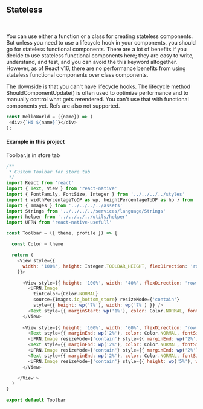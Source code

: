 ## Stateless

<br/>

You can use either a function or a class for creating stateless components. But unless you need to use a lifecycle hook in your components, you should go for stateless functional components. There are a lot of benefits if you decide to use stateless functional components here; they are easy to write, understand, and test, and you can avoid the this keyword altogether. However, as of React v16, there are no performance benefits from using stateless functional components over class components. 

The downside is that you can't have lifecycle hooks. The lifecycle method ShouldComponentUpdate() is often used to optimize performance and to manually control what gets rerendered. You can't use that with functional components yet. Refs are also not supported.

```javascript
const HelloWorld = ({name}) => (
 <div>{`Hi ${name}`}</div>
);
```

#### Example in this project

Toolbar.js in store tab

```javascript
/**
 * Custom Toolbar for store tab
 */
import React from 'react'
import { Text, View } from 'react-native'
import { FontFamily, FontSize, Integer } from '../../../../styles'
import { widthPercentageToDP as wp, heightPercentageToDP as hp } from 'react-native-responsive-screen'
import { Images } from '../../../../assets'
import Strings from '../../../../services/language/Strings'
import helper from '../../../../utils/helper'
import UFRN from 'react-native-usefull'

const Toolbar = ({ theme, profile }) => {

  const Color = theme

  return (
    <View style={{
      width: '100%', height: Integer.TOOLBAR_HEIGHT, flexDirection: 'row', alignItems: 'center', backgroundColor: Color.BACKGRAND_TOOLBAR, paddingHorizontal: Integer.PADDING_HORIZENTAL,
    }}>

      <View style={{ height: '100%', width: '40%', flexDirection: 'row', alignItems: 'center', justifyContent: 'flex-start' }}>
        <UFRN.Image
          tintColor={Color.NORMAL}
          source={Images.ic_bottom_store} resizeMode={'contain'}
          style={{ height: wp('7%'), width: wp('7%') }} />
        <Text style={{ marginStart: wp('1%'), color: Color.NORMAL, fontFamily: FontFamily.TITLE, fontSize: FontSize.SUBTITLE }}>{Strings.storeScreen.title}</Text>
      </View>
      
      <View style={{ height: '100%', width: '60%', flexDirection: 'row', alignItems: 'center', justifyContent: 'flex-end' }}>
        <Text style={{ marginEnd: wp('2%'), color: Color.NORMAL, fontSize: FontSize.SUBTITLE, fontFamily: FontFamily.SUBTITLE }}>{helper.formatToUnits(profile.eraser, 1)}</Text>
        <UFRN.Image resizeMode={'contain'} style={{ marginEnd: wp('2%'), height: wp('5%'), width: wp('5%') }} source={Images.ic_eraser} />
        <Text style={{ marginEnd: wp('2%'), color: Color.NORMAL, fontSize: FontSize.SUBTITLE, fontFamily: FontFamily.SUBTITLE }}>{helper.formatToUnits(profile.life, 1)}</Text>
        <UFRN.Image resizeMode={'contain'} style={{ marginEnd: wp('2%'), height: wp('5%'), width: wp('5%') }} source={Images.ic_heart} />
        <Text style={{ marginEnd: wp('2%'), color: Color.NORMAL, fontSize: FontSize.SUBTITLE, fontFamily: FontFamily.SUBTITLE }}>{helper.formatToUnits(profile.coin, 1)}</Text>
        <UFRN.Image resizeMode={'contain'} style={{ height: wp('5%'), width: wp('5%') }} source={Images.ic_coin} />
      </View>

    </View >
  )
}

export default Toolbar
```